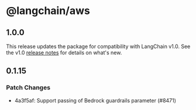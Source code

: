 # @langchain/aws

## 1.0.0

This release updates the package for compatibility with LangChain v1.0. See the v1.0 [release notes](https://docs.langchain.com/oss/javascript/releases/langchain-v1) for details on what's new.

## 0.1.15

### Patch Changes

- 4a3f5af: Support passing of Bedrock guardrails parameter (#8471)
